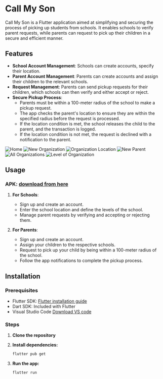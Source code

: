 # Call My Son

Call My Son is a Flutter application aimed at simplifying and securing the process of picking up students from schools. It enables schools to verify parent requests, while parents can request to pick up their children in a secure and efficient manner.

## Features

- **School Account Management**: Schools can create accounts, specify their location.
- **Parent Account Management**: Parents can create accounts and assign their children to the relevant schools.
- **Request Management**: Parents can send pickup requests for their children, which schools can then verify and either accept or reject.
- **Secure Pickup Process**:
  - Parents must be within a 100-meter radius of the school to make a pickup request.
  - The app checks the parent's location to ensure they are within the specified radius before the request is processed.
  - If the location condition is met, the school releases the child to the parent, and the transaction is logged.
  - If the location condition is not met, the request is declined with a notification to the parent.

![Home](screenshots/home.jpeg)
![New Organization](screenshots/o1.jpeg)
![Organization Location](screenshots/o2.jpeg)
![New Parent](screenshots/g1.jpeg)
![All Organizations](screenshots/g2.jpeg)
![Level of Organization](screenshots/g3.jpeg)

## Usage

### APK: [download from here](https://drive.google.com/file/d/1ElDtTvObk42_AqUTIC9TVIjR06-jpfnA/view?usp=sharing)


1. **For Schools**:
   - Sign up and create an account.
   - Enter the school location and define the levels of the school.
   - Manage parent requests by verifying and accepting or rejecting them.

2. **For Parents**:
   - Sign up and create an account.
   - Assign your children to the respective schools.
   - Request to pick up your child by being within a 100-meter radius of the school.
   - Follow the app notifications to complete the pickup process.

  ## Installation

### Prerequisites
- Flutter SDK: [Flutter installation guide](https://flutter.dev/docs/get-started/install)
- Dart SDK: Included with Flutter
- Visual Studio Code [Download VS code](https://code.visualstudio.com/)

### Steps
1. **Clone the repository**

2. **Install dependencies:**
    ```bash
    flutter pub get
    ```
3. **Run the app:**
    ```bash
    flutter run
    ```
